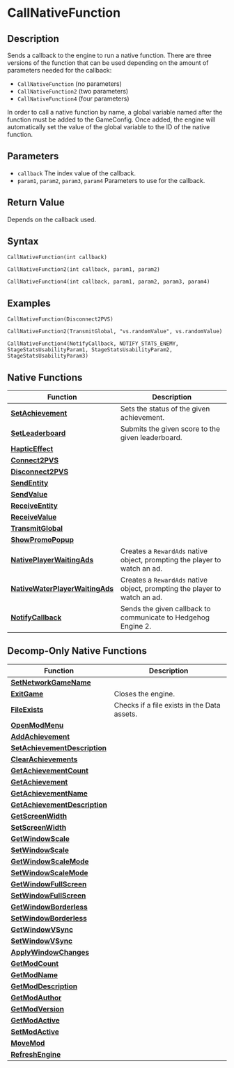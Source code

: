 # CallNativeFunction

## Description
Sends a callback to the engine to run a native function.
There are three versions of the function that can be used depending on the amount of parameters needed for the callback:

- `CallNativeFunction` (no parameters)
- `CallNativeFunction2` (two parameters)
- `CallNativeFunction4` (four parameters)

In order to call a native function by name, a global variable named after the function must be added to the GameConfig. Once added, the engine will automatically set the value of the global variable to the ID of the native function.

## Parameters
- `callback`
The index value of the callback.
- `param1`, `param2`, `param3`, `param4`
Parameters to use for the callback.

## Return Value
Depends on the callback used.

## Syntax
```
CallNativeFunction(int callback)
```
```
CallNativeFunction2(int callback, param1, param2)
```
```
CallNativeFunction4(int callback, param1, param2, param3, param4)
```

## Examples
```
CallNativeFunction(Disconnect2PVS)
```
```
CallNativeFunction2(TransmitGlobal, "vs.randomValue", vs.randomValue)
```
```
CallNativeFunction4(NotifyCallback, NOTIFY_STATS_ENEMY, StageStatsUsabilityParam1, StageStatsUsabilityParam2, StageStatsUsabilityParam3)
```

## Native Functions
| Function                                                          | Description                                                               |
| ----------------------------------------------------------------- | ------------------------------------------------------------------------- |
| [**SetAchievement**](SetAchievement.md)                           | Sets the status of the given achievement.                                 |
| [**SetLeaderboard**](SetLeaderboard.md)                           | Submits the given score to the given leaderboard.                         |
| [**HapticEffect**](HapticEffect.md)                               |                                                                           |
| [**Connect2PVS**](Connect2PVS.md)                                 |                                                                           |
| [**Disconnect2PVS**](Disconnect2PVS.md)                           |                                                                           |
| [**SendEntity**](SendEntity.md)                                   |                                                                           |
| [**SendValue**](SendValue.md)                                     |                                                                           |
| [**ReceiveEntity**](ReceiveEntity.md)                             |                                                                           |
| [**ReceiveValue**](ReceiveValue.md)                               |                                                                           |
| [**TransmitGlobal**](TransmitGlobal.md)                           |                                                                           |
| [**ShowPromoPopup**](ShowPromoPopup.md)                           |                                                                           |
| [**NativePlayerWaitingAds**](NativePlayerWaitingAds.md)           | Creates a `RewardAds` native object, prompting the player to watch an ad. |
| [**NativeWaterPlayerWaitingAds**](NativeWaterPlayerWaitingAds.md) | Creates a `RewardAds` native object, prompting the player to watch an ad. |
| [**NotifyCallback**](NotifyCallback.md)                           | Sends the given callback to communicate to Hedgehog Engine 2.             |

## Decomp-Only Native Functions
| Function                                                      | Description                                 |
| ------------------------------------------------------------- | ------------------------------------------- |
| [**SetNetworkGameName**](SetNetworkGameName.md)               |                                             |
| [**ExitGame**](ExitGame.md)                                   | Closes the engine.                          |
| [**FileExists**](FileExists.md)                               | Checks if a file exists in the Data assets. |
| [**OpenModMenu**](OpenModMenu.md)                             |                                             |
| [**AddAchievement**](AddAchievement.md)                       |                                             |
| [**SetAchievementDescription**](SetAchievementDescription.md) |                                             |
| [**ClearAchievements**](ClearAchievements.md)                 |                                             |
| [**GetAchievementCount**](GetAchievementCount.md)             |                                             |
| [**GetAchievement**](GetAchievement.md)                       |                                             |
| [**GetAchievementName**](GetAchievementName.md)               |                                             |
| [**GetAchievementDescription**](GetAchievementDescription.md) |                                             |
| [**GetScreenWidth**](GetScreenWidth.md)                       |                                             |
| [**SetScreenWidth**](SetScreenWidth.md)                       |                                             |
| [**GetWindowScale**](GetWindowScale.md)                       |                                             |
| [**SetWindowScale**](SetWindowScale.md)                       |                                             |
| [**GetWindowScaleMode**](GetWindowScaleMode.md)               |                                             |
| [**SetWindowScaleMode**](SetWindowScaleMode.md)               |                                             |
| [**GetWindowFullScreen**](GetWindowFullScreen.md)             |                                             |
| [**SetWindowFullScreen**](SetWindowFullScreen.md)             |                                             |
| [**GetWindowBorderless**](GetWindowBorderless.md)             |                                             |
| [**SetWindowBorderless**](SetWindowBorderless.md)             |                                             |
| [**GetWindowVSync**](GetWindowVSync.md)                       |                                             |
| [**SetWindowVSync**](SetWindowVSync.md)                       |                                             |
| [**ApplyWindowChanges**](ApplyWindowChanges.md)               |                                             |
| [**GetModCount**](GetModCount.md)                             |                                             |
| [**GetModName**](GetModName.md)                               |                                             |
| [**GetModDescription**](GetModDescription.md)                 |                                             |
| [**GetModAuthor**](GetModAuthor.md)                           |                                             |
| [**GetModVersion**](GetModVersion.md)                         |                                             |
| [**GetModActive**](GetModActive.md)                           |                                             |
| [**SetModActive**](SetModActive.md)                           |                                             |
| [**MoveMod**](MoveMod.md)                                     |                                             |
| [**RefreshEngine**](RefreshEngine.md)                         |                                             |